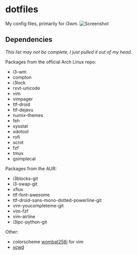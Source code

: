 # dotfiles
My config files, primarily for i3wm.
![Screenshot](http://i.imgur.com/Iej53cA.jpg)

## Dependencies
*This list may not be complete, I just pulled it out of my head.*

Packages from the official Arch Linux repo:
- i3-wm
- compton
- i3lock
- rxvt-unicode
- vim
- vimpager
- ttf-droid
- ttf-dejavu
- numix-themes
- feh
- sysstat
- xdotool
- rofi
- scrot
- fzf
- tmux
- gsimplecal

Packages from the AUR:
- i3blocks-git
- i3-swap-git
- xflux
- ttf-font-awesome
- ttf-droid-sans-mono-dotted-powerline-git
- vim-youcompleteme-git
- vim-fzf
- vim-airline
- i3ipc-python-git


Other:
- colorscheme [wombat256i](https://github.com/dsolstad/vim-wombat256i) for vim
- [xcwd](https://github.com/schischi/xcwd)
